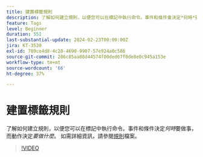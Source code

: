 ```yaml
---
title: 建置標籤規則
description: 了解如何建立規則，以便您可以在標記中執行命令。事件和條件會決定*何時*要做事，而動作會決定*要做什麼。
feature: Tags
level: Beginner
duration: 551
last-substantial-update: 2024-02-23T00:00:00Z
jira: KT-3530
exl-id: 789ce4d8-4c20-4690-9907-57e924a0c586
source-git-commit: 286c85aa88d44574f00ded67f0de8e0c945a153e
workflow-type: tm+mt
source-wordcount: '66'
ht-degree: 37%

---
```


# 建置標籤規則

了解如何建立規則，以便您可以在標記中執行命令。事件和條件決定&#x200B;*何時*&#x200B;要做事，而動作決定&#x200B;*要做什麼*。 如需詳細資訊，請參閱[規則](https://experienceleague.adobe.com/docs/experience-platform/tags/ui/rules.html?lang=zh-Hant)檔案。

>[!VIDEO](https://video.tv.adobe.com/v/3430494/?learn=on&enablevpops&captions=chi_hant)
